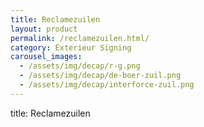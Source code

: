 ```yaml
---
title: Reclamezuilen
layout: product
permalink: /reclamezuilen.html/
category: Exterieur Signing
carousel_images:
  - /assets/img/decap/r-g.png
  - /assets/img/decap/de-boer-zuil.png
  - /assets/img/decap/interforce-zuil.png
---
```


title: Reclamezuilen
